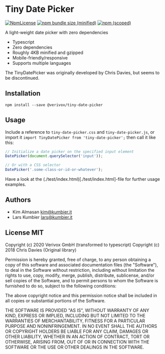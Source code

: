# Tiny Date Picker

[![NpmLicense](https://img.shields.io/npm/l/@verivox/tiny-date-picker.svg?style=flat-square)](https://www.npmjs.com/package/@verivox/tiny-date-picker)
[![npm bundle size (minified)](https://img.shields.io/bundlephobia/min/@verivox/tiny-date-picker.svg?style=flat-square)](https://www.npmjs.com/package/@verivox/tiny-date-picker)
[![npm (scoped)](https://img.shields.io/npm/v/@verivox/tiny-date-picker.svg?style=flat-square)](https://www.npmjs.com/package/@verivox/tiny-date-picker)

A light-weight date picker with zero dependencies

- Typescript
- Zero dependencies
- Roughly 4KB minified and gzipped
- Mobile-friendly/responsive
- Supports multiple languages

The TinyDatePicker was originally developed by Chris Davies, but seems to be discontinued.


## Installation

    npm install --save @verivox/tiny-date-picker


## Usage

Include a reference to `tiny-date-picker.css` and `tiny-date-picker.js`, or import it `import TinyDatePicker from 'tiny-date-picker';` then call it like this:

```javascript
// Initialize a date picker on the specified input element
DatePicker(document.querySelector('input'));

// Or with a CSS selector
DatePicker('.some-class-or-id-or-whatever');
```

Have a look at the (./test/index.html)[./test/index.html]-file for further usage examples.


## Authors

* Kim Almasan <kim@kumbier.it>
* Lars Kumbier <lars@kumbier.it>


## License MIT

Copyright (c) 2020 Verivox GmbH (transformed to typescript)
Copyright (c) 2018 Chris Davies (Original library)

Permission is hereby granted, free of charge, to any person
obtaining a copy of this software and associated documentation
files (the "Software"), to deal in the Software without
restriction, including without limitation the rights to use,
copy, modify, merge, publish, distribute, sublicense, and/or sell
copies of the Software, and to permit persons to whom the
Software is furnished to do so, subject to the following
conditions:

The above copyright notice and this permission notice shall be
included in all copies or substantial portions of the Software.

THE SOFTWARE IS PROVIDED "AS IS", WITHOUT WARRANTY OF ANY KIND,
EXPRESS OR IMPLIED, INCLUDING BUT NOT LIMITED TO THE WARRANTIES
OF MERCHANTABILITY, FITNESS FOR A PARTICULAR PURPOSE AND
NONINFRINGEMENT. IN NO EVENT SHALL THE AUTHORS OR COPYRIGHT
HOLDERS BE LIABLE FOR ANY CLAIM, DAMAGES OR OTHER LIABILITY,
WHETHER IN AN ACTION OF CONTRACT, TORT OR OTHERWISE, ARISING
FROM, OUT OF OR IN CONNECTION WITH THE SOFTWARE OR THE USE OR
OTHER DEALINGS IN THE SOFTWARE.
